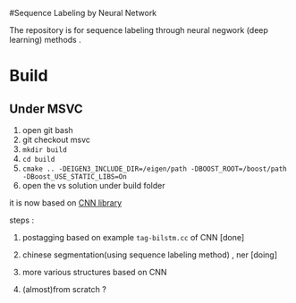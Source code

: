 #Sequence Labeling by Neural Network

The repository is for sequence labeling through neural negwork (deep learning) methods .

# Build

## Under MSVC

1. open git bash
4. git checkout msvc
5. `mkdir build`
6. `cd build`
7. `cmake .. -DEIGEN3_INCLUDE_DIR=/eigen/path -DBOOST_ROOT=/boost/path -DBoost_USE_STATIC_LIBS=On`
8. open the vs solution under build folder



it is now based on [CNN library](https://github.com/clab/cnn)

steps :

1. postagging based on example `tag-bilstm.cc` of CNN [done]

2. chinese segmentation(using sequence labeling method) , ner [doing]

3. more various structures based on CNN

4. (almost)from scratch ?



